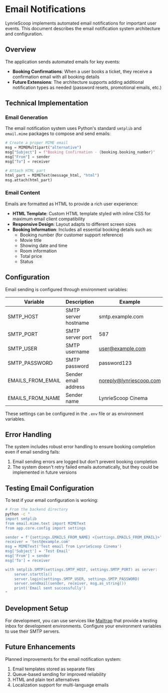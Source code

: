 # Email Notifications

LynrieScoop implements automated email notifications for important user events. This document describes the email notification system architecture and configuration.

## Overview

The application sends automated emails for key events:

- **Booking Confirmations**: When a user books a ticket, they receive a confirmation email with all booking details
- **Future Extensions**: The architecture supports adding additional notification types as needed (password resets, promotional emails, etc.)

## Technical Implementation

### Email Generation

The email notification system uses Python's standard `smtplib` and `email.mime` packages to compose and send emails:

```python
# Create a proper MIME email
msg = MIMEMultipart("alternative")
msg["Subject"] = f"Booking Confirmation - {booking.booking_number}"
msg["From"] = sender
msg["To"] = receiver

# Attach HTML part
html_part = MIMEText(message_html, "html")
msg.attach(html_part)
```

### Email Content

Emails are formatted as HTML to provide a rich user experience:

- **HTML Template**: Custom HTML template styled with inline CSS for maximum email client compatibility
- **Responsive Design**: Layout adapts to different screen sizes
- **Booking Information**: Includes all essential booking details such as:
  - Booking number (for customer support reference)
  - Movie title
  - Showing date and time
  - Room information
  - Total price
  - Status

## Configuration

Email sending is configured through environment variables:

| Variable | Description | Example |
|----------|-------------|---------|
| SMTP_HOST | SMTP server hostname | smtp.example.com |
| SMTP_PORT | SMTP server port | 587 |
| SMTP_USER | SMTP username | <user@example.com> |
| SMTP_PASSWORD | SMTP password | password123 |
| EMAILS_FROM_EMAIL | Sender email address | <noreply@lynriescoop.com> |
| EMAILS_FROM_NAME | Sender name | LynrieScoop Cinema |

These settings can be configured in the `.env` file or as environment variables.

## Error Handling

The system includes robust error handling to ensure booking completion even if email sending fails:

1. Email sending errors are logged but don't prevent booking completion
2. The system doesn't retry failed emails automatically, but they could be implemented in future versions

## Testing Email Configuration

To test if your email configuration is working:

```bash
# From the backend directory
python -c "
import smtplib
from email.mime.text import MIMEText
from app.core.config import settings

sender = f'{settings.EMAILS_FROM_NAME} <{settings.EMAILS_FROM_EMAIL}>'
receiver = 'test@example.com'
msg = MIMEText('Test email from LynrieScoop Cinema')
msg['Subject'] = 'Test Email'
msg['From'] = sender
msg['To'] = receiver

with smtplib.SMTP(settings.SMTP_HOST, settings.SMTP_PORT) as server:
    server.starttls()
    server.login(settings.SMTP_USER, settings.SMTP_PASSWORD)
    server.sendmail(sender, receiver, msg.as_string())
    print('Email sent successfully')
"
```

## Development Setup

For development, you can use services like [Mailtrap](https://mailtrap.io/) that provide a testing inbox for development environments. Configure your environment variables to use their SMTP servers.

## Future Enhancements

Planned improvements for the email notification system:

1. Email templates stored as separate files
2. Queue-based sending for improved reliability
3. HTML and plain text alternatives
4. Localization support for multi-language emails
